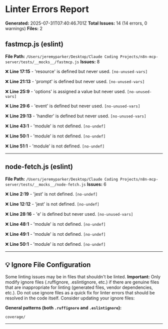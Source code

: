 # Linter Errors Report

**Generated:** 2025-07-31T07:40:46.701Z
**Total Issues:** 14 (14 errors, 0 warnings)
**Files:** 2

## fastmcp.js (eslint)

**File Path:** `/Users/jeremyparker/Desktop/Claude Coding Projects/n8n-mcp-server/tests/__mocks__/fastmcp.js`
**Issues:** 8

❌ **Line 17:15** - 'resource' is defined but never used. `[no-unused-vars]`

❌ **Line 21:13** - 'prompt' is defined but never used. `[no-unused-vars]`

❌ **Line 25:9** - 'options' is assigned a value but never used. `[no-unused-vars]`

❌ **Line 29:6** - 'event' is defined but never used. `[no-unused-vars]`

❌ **Line 29:13** - 'handler' is defined but never used. `[no-unused-vars]`

❌ **Line 43:1** - 'module' is not defined. `[no-undef]`

❌ **Line 50:1** - 'module' is not defined. `[no-undef]`

❌ **Line 51:1** - 'module' is not defined. `[no-undef]`

---

## node-fetch.js (eslint)

**File Path:** `/Users/jeremyparker/Desktop/Claude Coding Projects/n8n-mcp-server/tests/__mocks__/node-fetch.js`
**Issues:** 6

❌ **Line 2:19** - 'jest' is not defined. `[no-undef]`

❌ **Line 12:12** - 'jest' is not defined. `[no-undef]`

❌ **Line 28:16** - 'e' is defined but never used. `[no-unused-vars]`

❌ **Line 48:1** - 'module' is not defined. `[no-undef]`

❌ **Line 49:1** - 'module' is not defined. `[no-undef]`

❌ **Line 50:1** - 'module' is not defined. `[no-undef]`

---

## 💡 Ignore File Configuration

Some linting issues may be in files that shouldn't be linted. **Important:** Only modify ignore files (.ruffignore, .eslintignore, etc.) if there are genuine files that are inappropriate for linting (generated files, vendor dependencies, etc.). Do not use ignore files as a quick fix for linter errors that should be resolved in the code itself. Consider updating your ignore files:

**General patterns (both `.ruffignore` and `.eslintignore`):**
```
coverage/
```

---

